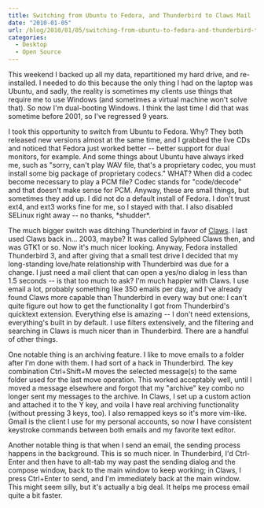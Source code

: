 ```yaml
---
title: Switching from Ubuntu to Fedora, and Thunderbird to Claws Mail
date: "2010-01-05"
url: /blog/2010/01/05/switching-from-ubuntu-to-fedora-and-thunderbird-to-claws-mail/
categories:
  - Desktop
  - Open Source
---
```

This weekend I backed up all my data, repartitioned my hard drive, and re-installed. I needed to do this because the only thing I had on the laptop was Ubuntu, and sadly, the reality is sometimes my clients use things that require me to use Windows (and sometimes a virtual machine won't solve that). So now I'm dual-booting Windows. I think the last time I did that was sometime before 2001, so I've regressed 9 years.

I took this opportunity to switch from Ubuntu to Fedora. Why? They both released new versions almost at the same time, and I grabbed the live CDs and noticed that Fedora just worked better -- better support for dual monitors, for example. And some things about Ubuntu have always irked me, such as "sorry, can't play WAV file, that's a proprietary codec, you must install some big package of proprietary codecs." WHAT? When did a codec become necessary to play a PCM file? Codec stands for "code/decode" and that doesn't make sense for PCM. Anyway, these are small things, but sometimes they add up. I did not do a default install of Fedora. I don't trust ext4, and ext3 works fine for me, so I stayed with that. I also disabled SELinux right away -- no thanks, \*shudder\*.

The much bigger switch was ditching Thunderbird in favor of [Claws](http://www.claws-mail.org/). I last used Claws back in... 2003, maybe? It was called Sylpheed Claws then, and was GTK1 or so. Now it's much nicer looking. Anyway, Fedora installed Thunderbird 3, and after giving that a small test drive I decided that my long-standing love/hate relationship with Thunderbird was due for a change. I just need a mail client that can open a yes/no dialog in less than 1.5 seconds -- is that too much to ask? I'm much happier with Claws. I use email a lot, probably something like 350 emails per day, and I've already found Claws more capable than Thunderbird in every way but one: I can't quite figure out how to get the functionality I got from Thunderbird's quicktext extension. Everything else is amazing -- I don't need extensions, everything's built in by default. I use filters extensively, and the filtering and searching in Claws is much nicer than in Thunderbird. There are a handful of other things.

One notable thing is an archiving feature. I like to move emails to a folder after I'm done with them. I had sort of a hack in Thunderbird. The key combination Ctrl+Shift+M moves the selected message(s) to the same folder used for the last move operation. This worked acceptably well, until I moved a message elsewhere and forgot that my "archive" key combo no longer sent my messages to the archive. In Claws, I set up a custom action and attached it to the Y key, and voila I have real archiving functionality (without pressing 3 keys, too). I also remapped keys so it's more vim-like. Gmail is the client I use for my personal accounts, so now I have consistent keystroke commands between both emails and my favorite text editor.

Another notable thing is that when I send an email, the sending process happens in the background. This is so much nicer. In Thunderbird, I'd Ctrl-Enter and then have to alt-tab my way past the sending dialog and the compose window, back to the main window to keep working; in Claws, I press Ctrl+Enter to send, and I'm immediately back at the main window. This might seem silly, but it's actually a big deal. It helps me process email quite a bit faster.


